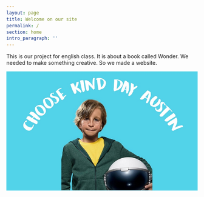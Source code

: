 ```yaml
---
layout: page
title: Welcome on our site
permalink: /
section: home
intro_paragraph: ''
---
```

This is our project for english class. It is about a book called Wonder. We needed to make something creative.  So we made a website.

![](/assets/img/uploads/8.jpg)
